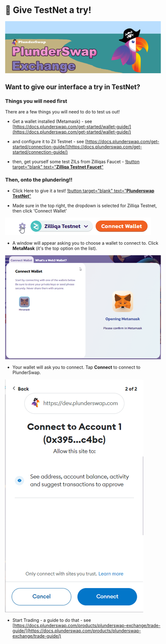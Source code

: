 # 🔄 Give TestNet a try!

![](../../.gitbook/assets/PS_PlunderSwap_Exchange.png)

## Want to give our interface a try in TestNet? 

### Things you will need first
There are a few things you will need to do to test us out!

- Get a wallet installed (Metamask) - see [https://docs.plunderswap.com/get-started/wallet-guide/](https://docs.plunderswap.com/get-started/wallet-guide/)

- and configure it to Zil Testnet - see [https://docs.plunderswap.com/get-started/connection-guide/](https://docs.plunderswap.com/get-started/connection-guide/)

- then, get yourself some test ZILs from Zilliqas Faucet - [!button target="blank" text="**Zilliqa Testnet Faucet**"](https://dev-wallet.zilliqa.com/faucet?network=testnet)

### Then, onto the plundering!!
- Click Here to give it a test! [!button target="blank" text="**Plunderswap TestNet**"](https://plunderswap.com/?chainId=33101)

- Made sure in the top right, the dropdown is selected for Zilliqa Testnet, then click 'Connect Wallet'

![](../../.gitbook/assets/connect_testnet.png)

- A window will appear asking you to choose a wallet to connect to. Click **MetaMask** (it's the top option on the list).

![](<../../.gitbook/assets/image5.png>)

- Your wallet will ask you to connect. Tap **Connect** to connect to PlunderSwap.

![](<../../.gitbook/assets/image1.png>)

- Start Trading - a guide to do that - see [https://docs.plunderswap.com/products/plunderswap-exchange/trade-guide/](https://docs.plunderswap.com/products/plunderswap-exchange/trade-guide/)
